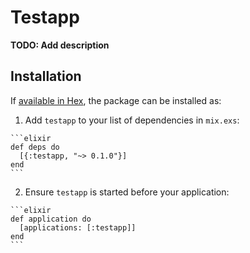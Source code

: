 # Testapp

**TODO: Add description**

## Installation

If [available in Hex](https://hex.pm/docs/publish), the package can be installed as:

  1. Add `testapp` to your list of dependencies in `mix.exs`:

    ```elixir
    def deps do
      [{:testapp, "~> 0.1.0"}]
    end
    ```

  2. Ensure `testapp` is started before your application:

    ```elixir
    def application do
      [applications: [:testapp]]
    end
    ```

